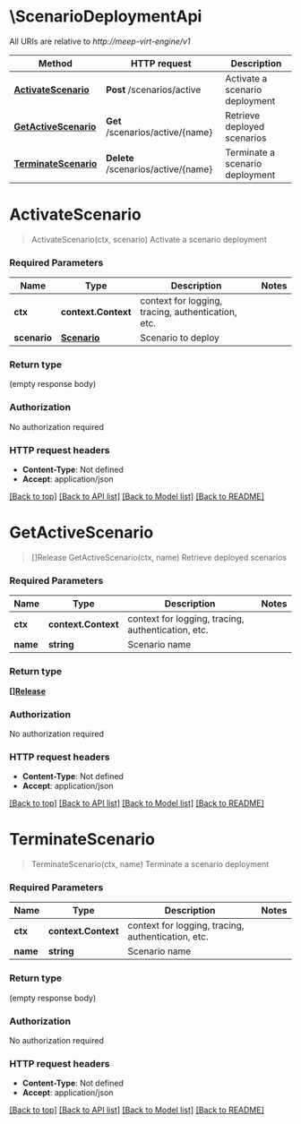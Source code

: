 # \ScenarioDeploymentApi

All URIs are relative to *http://meep-virt-engine/v1*

Method | HTTP request | Description
------------- | ------------- | -------------
[**ActivateScenario**](ScenarioDeploymentApi.md#ActivateScenario) | **Post** /scenarios/active | Activate a scenario deployment
[**GetActiveScenario**](ScenarioDeploymentApi.md#GetActiveScenario) | **Get** /scenarios/active/{name} | Retrieve deployed scenarios
[**TerminateScenario**](ScenarioDeploymentApi.md#TerminateScenario) | **Delete** /scenarios/active/{name} | Terminate a scenario deployment


# **ActivateScenario**
> ActivateScenario(ctx, scenario)
Activate a scenario deployment



### Required Parameters

Name | Type | Description  | Notes
------------- | ------------- | ------------- | -------------
 **ctx** | **context.Context** | context for logging, tracing, authentication, etc.
  **scenario** | [**Scenario**](Scenario.md)| Scenario to deploy | 

### Return type

 (empty response body)

### Authorization

No authorization required

### HTTP request headers

 - **Content-Type**: Not defined
 - **Accept**: application/json

[[Back to top]](#) [[Back to API list]](../README.md#documentation-for-api-endpoints) [[Back to Model list]](../README.md#documentation-for-models) [[Back to README]](../README.md)

# **GetActiveScenario**
> []Release GetActiveScenario(ctx, name)
Retrieve deployed scenarios



### Required Parameters

Name | Type | Description  | Notes
------------- | ------------- | ------------- | -------------
 **ctx** | **context.Context** | context for logging, tracing, authentication, etc.
  **name** | **string**| Scenario name | 

### Return type

[**[]Release**](Release.md)

### Authorization

No authorization required

### HTTP request headers

 - **Content-Type**: Not defined
 - **Accept**: application/json

[[Back to top]](#) [[Back to API list]](../README.md#documentation-for-api-endpoints) [[Back to Model list]](../README.md#documentation-for-models) [[Back to README]](../README.md)

# **TerminateScenario**
> TerminateScenario(ctx, name)
Terminate a scenario deployment



### Required Parameters

Name | Type | Description  | Notes
------------- | ------------- | ------------- | -------------
 **ctx** | **context.Context** | context for logging, tracing, authentication, etc.
  **name** | **string**| Scenario name | 

### Return type

 (empty response body)

### Authorization

No authorization required

### HTTP request headers

 - **Content-Type**: Not defined
 - **Accept**: application/json

[[Back to top]](#) [[Back to API list]](../README.md#documentation-for-api-endpoints) [[Back to Model list]](../README.md#documentation-for-models) [[Back to README]](../README.md)

